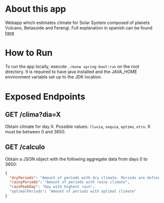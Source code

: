 # About this app

Webapp which estimates climate for Solar System composed of planets Vulcano, Betasoide and Ferengi. Full explanation in spanish can be found [here](ejercicio-planetas.pdf)

# How to Run

To run the app locally, execute `./mvnw spring-boot:run` on the root directory. It is required to have java installed and the JAVA_HOME environment variable set up to the JDK location.

# Exposed Endpoints

## GET /clima?dia=X

Obtain climate for day X. Possible values: `lluvia`, `sequia`, `optimo`, `otro`. X must be between 0 and 3650.

## GET /calculo

Obtain a JSON object with the following aggregate data from days 0 to 3650:

```json
{
  "dryPeriods": "Amount of periods with dry climate. Periods are defined as sucessions of consecutive days with same climate.",
  "rainyPeriods": "Amount of periods with rainy climate",
  "rainPeakDay": "Day with highest rain".
  "optimalPeriods": "Amount of periods with optimal climate"
}
```
